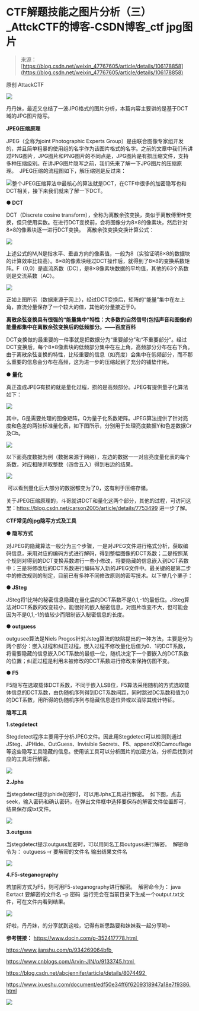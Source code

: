 <!--yml
category: 未分类
date: 2022-04-26 14:48:46
-->

# CTF解题技能之图片分析（三）_AttckCTF的博客-CSDN博客_ctf jpg图片

> 来源：[https://blog.csdn.net/weixin_47767605/article/details/106178858](https://blog.csdn.net/weixin_47767605/article/details/106178858)

原创 AttackCTF 

![](img/554ada54d57f5df6c62ee5b48f075c2e.png)

丹丹妹，最近又总结了一波JPG格式的图片分析，本篇内容主要讲的是基于DCT域的JPG图片隐写。

**JPEG压缩原理**

JPEG（全称为joint Photographic Experts Group）是由联合图像专家组开发的，并且简单粗暴的使用组的名字作为该图片格式的名字。之前的文章中我们有讲过PNG图片，JPG图片和PNG图片的不同点是，JPG图片是有损压缩文件，支持多种压缩级别。在讲JPG图片隐写之前，我们先来了解一下JPG图片的压缩原理。 
JPEG压缩的流程图如下，解压缩则是反过来：

![](img/b724ae2f02f83d10c5ab79b537906aa9.png)整个JPEG压缩算法中最核心的算法就是DCT，在CTF中很多的加密隐写也和DCT相关，接下来我们就来了解一下DCT。

**● DCT**

DCT（Discrete cosine transform），全称为离散余弦变换，类似于离散傅里叶变换，但只使用实数。在进行DCT变换前，会将图像分为8×8的像素块，然后针对8×8的像素块逐一进行DCT变换。 
离散余弦变换变换计算公式：

![](img/1713d7f4b7b5b3fab24590346bbef354.png)

上述公式的M,N是指水平、垂直方向的像素值，一般为8（实验证明8×8的数据块的计算效率比较高）。8×8的像素块经过DCT操作后，就得到了8×8的变换系数矩阵。F（0,0）是直流系数（DC），是8×8像素块数据的平均值，其他的63个系数则是交流系数（AC）。

![](img/4076df185f55f1c8f99687e27c4cfe0f.png)

正如上图所示（数据来源于网上），经过DCT变换后，矩阵的“能量”集中在左上角，直流分量保存了一个较大的值，其他的分量接近于0。

**离散余弦变换具有很强的“能量集中”特性：大多数的自然信号(包括声音和图像)的能量都集中在离散余弦变换后的低频部分。——百度百科**

DCT变换做的最重要的一件事就是把数据分为“重要部分”和“不重要部分”。经过DCT变换后，每个8×8像素块的低频部分集中在左上角，高频部分分布在右下角。由于离散余弦变换的特性，比较重要的信息（如亮度）会集中在低频部分，而不那么重要的信息会分布在高频，这为进一步的压缩起到了充分的铺垫作用。

**● 量化**

真正造成JPEG有损的就是量化过程，损的是高频部分。JPEG有提供量子化算法如下：

![](img/ac5bed66f441dd240b60537fe587fb95.png)

其中，G是需要处理的图像矩阵，Q为量子化系数矩阵。JPEG算法提供了针对亮度和色差的两张标准量化表，如下图所示，分别用于处理亮度数据Y和色差数据Cr及Cb。

![](img/00f1df9c77b6ab460d591253b597bc66.png)

以下面亮度数据为例（数据来源于网络），左边的数据一一对应亮度量化表的每个系数，对应相除并取整数（四舍五入）得到右边的结果。

![](img/80de124e97262e5b568926c2fa6703a8.png)

 可以看到量化后大部分的数据都变为了0，这有利于压缩存储。 

关于JPEG压缩原理的，斗哥就讲DCT和量化这两个部分，其他的过程，可访问这里：https://blog.csdn.net/carson2005/article/details/7753499 进一步了解。

**CTF常见的jpg隐写方式及工具**

**● 隐写方式**

对JPEG的隐藏算法一般分为三个步骤，一是对JPEG文件进行格式分析，获取编码信息，采用对应的编码方式进行解码，得到整幅图像的DCT系数；二是按照某个规则对得到的DCT变换系数进行一些小修改，将要隐藏的信息嵌入到DCT系数中；三是将修改后的DCT系数进行编码写入新的JPEG文件中。最关键的是第二步中的修改规则的制定，目前已有多种不同修改原则的密写技术。以下举几个栗子：

**● JSteg**

JSteg将1比特的秘密信息隐藏在量化后的DCT系数不是0,1,-1的最低位。JSteg算法对DCT系数的改变较小，能很好的嵌入秘密信息，对图片改变不大，但可能会因为不是0,1,-1的值较少而限制嵌入秘密信息的长度。

**● outguess**

outgusee算法是Niels Progos针对Jsteg算法的缺陷提出的一种方法，主要是分为两个部分：嵌入过程和纠正过程，嵌入过程不修改量化后值为0、1的DCT系数，将需要隐藏的信息嵌入DCT系数的最低一位，随机决定下一个要嵌入的DCT系数的位置；纠正过程是利用未被修改的DCT系数进行修改来保持仿图不变。

**● F5**

F5隐写在选取载体DCT系数，不同于嵌入LSB位，F5算法采用随机的方式选取载体信息的DCT系数，由伪随机序列得到DCT系数间距，同时跳过DC系数和值为0的DCT系数，用所得的伪随机序列与隐藏信息逐位异或以消除其统计特征。

**隐写工具**

**1.stegdetect**

Stegdetect程序主要用于分析JPEG文件。因此用Stegdetect可以检测到通过JSteg、JPHide、OutGuess、Invisible Secrets、F5、appendX和Camouflage等这些隐写工具隐藏的信息。使用该工具可以分析图片的加密方法，分析后找到对应的工具进行解密。

![](img/9378602003d07259b5bade174f0d96bf.png)

**2.Jphs**

当stegdetect提示jphide加密时，可以用Jphs工具进行解密。 
如下图，点击seek，输入密码和确认密码，在弹出文件框中选择要保存的解密文件位置即可，结果保存成txt文件。

![](img/22a56a252ff2dbb1b883fa89fe47913a.png)

**3.outguss**

当stegdetect提示outguss加密时，可以用同名工具outguss进行解密。 
解密命令为：
outguess –r 要解密的文件名 输出结果文件名

![](img/af08034a7bcce8a9e389ac545eac7302.png)

**4.F5-steganography**

若加密方式为F5，则可用F5-steganography进行解密。 
解密命令为：
java Exrtact 要解密的文件名 –p 密码 
运行完会在当前目录下生成一个output.txt文件，可在文件内看到结果。

![](img/023c97f1d7c8fc45b25740df488d2d7a.png)

好啦，丹丹妹，的分享就到这啦，记得有新思路要和妹妹我一起分享哟~

**参考链接：**
https://www.docin.com/p-352417778.html 

https://www.jianshu.com/p/934269064bfb 

https://www.cnblogs.com/Arvin-JIN/p/9133745.html 

https://blog.csdn.net/abcjennifer/article/details/8074492 

https://www.ixueshu.com/document/edf50e34ff6f6209318947a18e7f9386.html

![](img/d987029f834ef0eb0d264c434ff155d6.png)